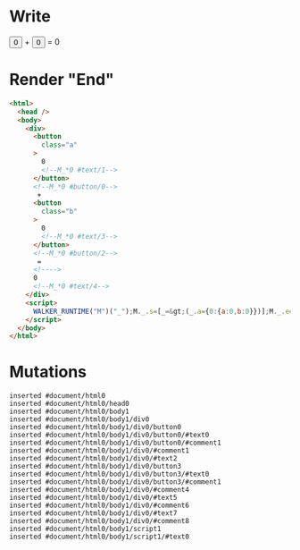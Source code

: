 # Write
  <div><button class=a>0<!--M_*0 #text/1--></button><!--M_*0 #button/0--> + <button class=b>0<!--M_*0 #text/3--></button><!--M_*0 #button/2--> = <!>0<!--M_*0 #text/4--></div><script>WALKER_RUNTIME("M")("_");M._.s=[_=>(_.a={0:{a:0,b:0}})];M._.e=[0,"packages/translator-tags/src/__tests__/fixtures/counter-intersection/template.marko_0"];M._.d=1;M._.w()</script>


# Render "End"
```html
<html>
  <head />
  <body>
    <div>
      <button
        class="a"
      >
        0
        <!--M_*0 #text/1-->
      </button>
      <!--M_*0 #button/0-->
       + 
      <button
        class="b"
      >
        0
        <!--M_*0 #text/3-->
      </button>
      <!--M_*0 #button/2-->
       = 
      <!---->
      0
      <!--M_*0 #text/4-->
    </div>
    <script>
      WALKER_RUNTIME("M")("_");M._.s=[_=&gt;(_.a={0:{a:0,b:0}})];M._.e=[0,"packages/translator-tags/src/__tests__/fixtures/counter-intersection/template.marko_0"];M._.d=1;M._.w()
    </script>
  </body>
</html>
```

# Mutations
```
inserted #document/html0
inserted #document/html0/head0
inserted #document/html0/body1
inserted #document/html0/body1/div0
inserted #document/html0/body1/div0/button0
inserted #document/html0/body1/div0/button0/#text0
inserted #document/html0/body1/div0/button0/#comment1
inserted #document/html0/body1/div0/#comment1
inserted #document/html0/body1/div0/#text2
inserted #document/html0/body1/div0/button3
inserted #document/html0/body1/div0/button3/#text0
inserted #document/html0/body1/div0/button3/#comment1
inserted #document/html0/body1/div0/#comment4
inserted #document/html0/body1/div0/#text5
inserted #document/html0/body1/div0/#comment6
inserted #document/html0/body1/div0/#text7
inserted #document/html0/body1/div0/#comment8
inserted #document/html0/body1/script1
inserted #document/html0/body1/script1/#text0
```
